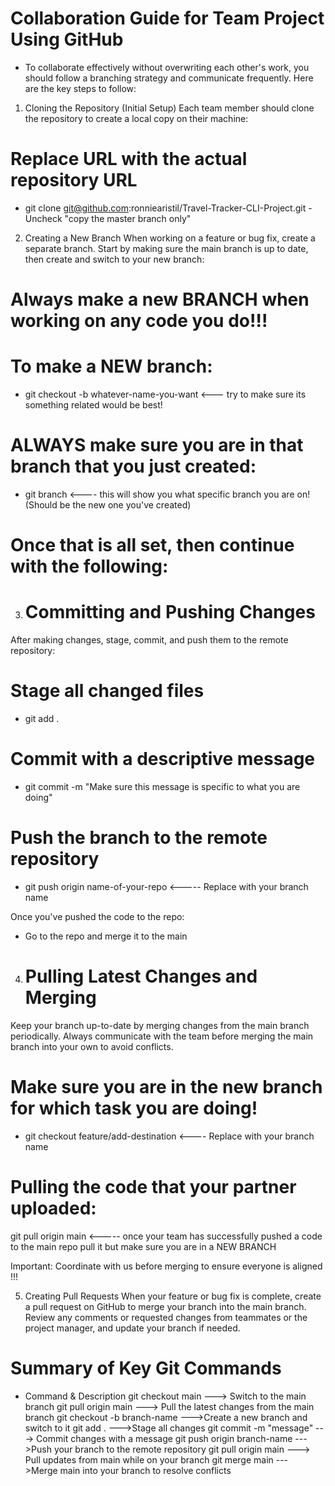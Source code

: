 # Collaboration Guide for Team Project Using GitHub
- To collaborate effectively without overwriting each other's work, you should follow a branching strategy and communicate frequently. Here are the key steps to follow:

1. Cloning the Repository (Initial Setup)
Each team member should clone the repository to create a local copy on their machine:
# Replace URL with the actual repository URL
- git clone git@github.com:ronniearistil/Travel-Tracker-CLI-Project.git
-Uncheck "copy the master branch only"

2. Creating a New Branch
When working on a feature or bug fix, create a separate branch. Start by making sure the main branch is up to date, then create and switch to your new branch:

# Always make a new BRANCH when working on any code you do!!!

# To make a NEW branch:
- git checkout -b whatever-name-you-want    <--- try to make sure its something related would be best!

# ALWAYS make sure you are in that branch that you just created:
- git branch <---- this will show you what specific branch you are on! (Should be the new one you've created)

# Once that is all set, then continue with the following:

3. # Committing and Pushing Changes
 After making changes, stage, commit, and push them to the remote repository:

# Stage all changed files
- git add .

# Commit with a descriptive message
- git commit -m "Make sure this message is specific to what you are doing"

# Push the branch to the remote repository
- git push origin name-of-your-repo  <----- Replace with your branch name

 Once you've pushed the code to the repo:
- Go to the repo and merge it to the main

4. # Pulling Latest Changes and Merging
Keep your branch up-to-date by merging changes from the main branch periodically. Always communicate with the team before merging the main branch into your own to avoid conflicts.

# Make sure you are in the new branch for which task you are doing! 
- git checkout feature/add-destination    <---- Replace with your branch name

# Pulling the code that your partner uploaded:
git pull origin main <----- once your team has successfully pushed a code to the main repo pull it but make sure you are in a NEW BRANCH

Important: Coordinate with us before merging to ensure everyone is aligned !!!

5. Creating Pull Requests
When your feature or bug fix is complete, create a pull request on GitHub to merge your branch into the main branch. Review any comments or requested changes from teammates or the project manager, and update your branch if needed.

# Summary of Key Git Commands
- Command &  Description
git checkout main ---> Switch to the main branch
git pull origin main ---> Pull the latest changes from the main branch
git checkout -b branch-name	--->Create a new branch and switch to it
git add . --->Stage all changes
git commit -m "message"	---> Commit changes with a message
git push origin branch-name	--->Push your branch to the remote repository
git pull origin main	---> Pull updates from main while on your branch
git merge main	--->Merge main into your branch to resolve conflicts